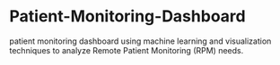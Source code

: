 # Patient-Monitoring-Dashboard
patient monitoring dashboard using machine learning and visualization techniques to analyze Remote Patient Monitoring (RPM) needs.
